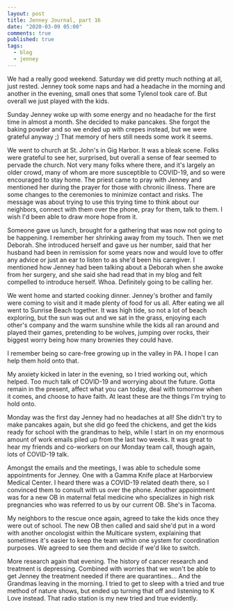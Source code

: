 ```yaml
---
layout: post
title: Jenney Journal, part 16
date: "2020-03-09 05:00"
comments: true
published: true
tags:
  - blog
  - jenney
---
```

We had a really good weekend. Saturday we did pretty much nothing at all, just rested. Jenney took some naps and had a headache in the morning and another in the evening, small ones that some Tylenol took care of. But overall we just played with the kids. 

Sunday Jenney woke up with some energy and no headache for the first time in almost a month. She decided to make pancakes. She forgot the baking powder and so we ended up with crepes instead, but we were grateful anyway ;) That memory of hers still needs some work it seems.

We went to church at St. John's in Gig Harbor. It was a bleak scene. Folks were grateful to see her, surprised, but overall a sense of fear seemed to pervade the church. Not very many folks where there, and it's largely an older crowd, many of whom are more susceptible to COVID-19, and so were encouraged to stay home. The priest came to pray with Jenney and mentioned her during the prayer for those with chronic illness. There are some changes to the ceremonies to minimize contact and risks. The message was about trying to use this trying time to think about our neighbors, connect with them over the phone, pray for them, talk to them. I wish I'd been able to draw more hope from it.

Someone gave us lunch, brought for a gathering that was now not going to be happening. I remember her shrinking away from my touch. Then we met Deborah. She introduced herself and gave us her number, said that her husband had been in remission for some years now and would love to offer any advice or just an ear to listen to as she'd been his caregiver. I mentioned how Jenney had been talking about a Deborah when she awoke from her surgery, and she said she had read that in my blog and felt compelled to introduce herself. Whoa. Definitely going to be calling her.

We went home and started cooking dinner. Jenney's brother and family were coming to visit and it made plenty of food for us all. After eating we all went to Sunrise Beach together. It was high tide, so not a lot of beach exploring, but the sun was out and we sat in the grass, enjoying each other's company and the warm sunshine while the kids all ran around and played their games, pretending to be wolves, jumping over rocks, their biggest worry being how many brownies they could have.

I remember being so care-free growing up in the valley in PA. I hope I can help them hold onto that.

My anxiety kicked in later in the evening, so I tried working out, which helped. Too much talk of COVID-19 and worrying about the future. Gotta remain in the present, affect what you can today, deal with tomorrow when it comes, and choose to have faith. At least these are the things I'm trying to hold onto.

Monday was the first day Jenney had no headaches at all! She didn't try to make pancakes again, but she did go feed the chickens, and get the kids ready for school with the grandmas to help, while I start in on my enormous amount of work emails piled up from the last two weeks. It was great to hear my friends and co-workers on our Monday team call, though again, lots of COVID-19 talk.

Amongst the emails and the meetings, I was able to schedule some appointments for Jenney. One with a Gamma Knife place at Harborview Medical Center. I heard there was a COVID-19 related death there, so I convinced them to consult with us over the phone. Another appointment was for a new OB in maternal fetal medicine who specializes in high risk pregnancies who was referred to us by our current OB. She's in Tacoma.

My neighbors to the rescue once again, agreed to take the kids once they were out of school. The new OB then called and said she'd put in a word with another oncologist within the Multicare system, explaining that sometimes it's easier to keep the team within one system for coordination purposes. We agreed to see them and decide if we'd like to switch.

More research again that evening. The history of cancer research and treatment is depressing. Combined with worries that we won't be able to get Jenney the treatment needed if there are quarantines... And the Grandmas leaving in the morning. I tried to get to sleep with a tried and true method of nature shows, but ended up turning that off and listening to K Love instead. That radio station is my new tried and true evidently.
